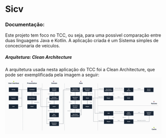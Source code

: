 # Sicv

### Documentação:
Este projeto tem foco no TCC, ou seja, para uma possivel comparação entre duas linguagens Java e Kotlin.
A aplicação criada é um Sistema simples de concecionaria de veiculos.


##### Arquitetura: Clean Architecture
A arquitetura usada nesta aplicação do TCC foi a Clean Architecture, que pode ser exemplificada pela imagem a seguir:
![Alt text](architecture.png?raw=true "Architecture Choosed")
